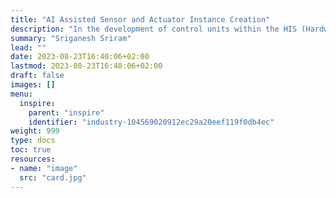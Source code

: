 ```yaml
---
title: "AI Assisted Sensor and Actuator Instance Creation"
description: "​In the development of control units within the HIS (Hardware-in-the-Loop Simulation) environment, a library of sensors and actuators is maintained. Currently, instances of these elements are manually created based on the data sheets of the sensors and actuators. This manual process involves identifying the number of pins and other relevant attributes from the data sheets, which is time-consuming and prone to errors. Automating this process with an AI agent that can extract and pre-fill relevant attributes from the data sheets would significantly enhance efficiency and accuracy."
summary: "Sriganesh Sriram"
lead: ""
date: 2023-08-23T16:40:06+02:00
lastmod: 2023-08-23T16:40:06+02:00
draft: false
images: []
menu:
  inspire:
    parent: "inspire"
    identifier: "industry-104569020912ec29a20eef119f0db4ec"
weight: 999
type: docs
toc: true
resources:
- name: "image"
  src: "card.jpg"
---
```

